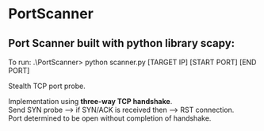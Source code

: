 # PortScanner
## Port Scanner built with python library scapy:

To run:
.\PortScanner> python scanner.py [TARGET IP] [START PORT] [END PORT]

Stealth TCP port probe.

Implementation using **three-way TCP handshake**.  
Send SYN probe --> if SYN/ACK is received then --> RST connection.  
Port determined to be open without completion of handshake.  
